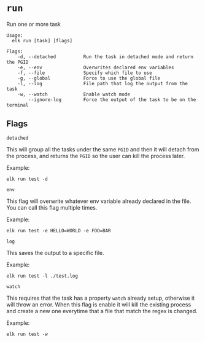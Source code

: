 # `run`

Run one or more task

```
Usage: 
  elk run [task] [flags]

Flags:
    -d, --detached          Run the task in detached mode and return the PGID
    -e, --env               Overwrites declared env variables
    -f, --file              Specify which file to use 
    -g, --global            Force to use the global file
    -l, --log               File path that log the output from the task
    -w, --watch             Enable watch mode
        --ignore-log        Force the output of the task to be on the terminal
```

## Flags
`detached`

This will group all the tasks under the same `PGID` and then it will detach from the process, and returns the `PGID` so the user can kill the process later.

Example:

```
elk run test -d
```

`env`

This flag will overwrite whatever env variable already declared in the file. You can call this flag multiple times.

Example:
```
elk run test -e HELLO=WORLD -e FOO=BAR
```

`log`

This saves the output to a specific file.

Example:

```
elk run test -l ./test.log
```

`watch`

This requires that the task has a property `watch` already setup, otherwise it will throw an error. When this flag is enable it will kill the existing process and create a new one everytime that a file that match the regex is changed.

Example:

```
elk run test -w
```